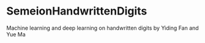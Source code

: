 # SemeionHandwrittenDigits
Machine learning and deep learning on handwritten digits
by Yiding Fan and Yue Ma
